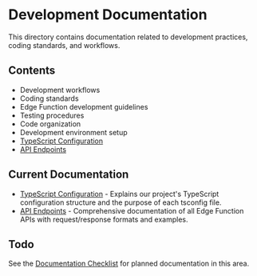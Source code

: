 # Development Documentation

This directory contains documentation related to development practices, coding standards, and workflows.

## Contents

- Development workflows
- Coding standards
- Edge Function development guidelines
- Testing procedures
- Code organization
- Development environment setup
- [TypeScript Configuration](./typescript-configuration.md)
- [API Endpoints](./api-endpoints.md)

## Current Documentation

- [TypeScript Configuration](./typescript-configuration.md) - Explains our project's TypeScript configuration structure and the purpose of each tsconfig file.
- [API Endpoints](./api-endpoints.md) - Comprehensive documentation of all Edge Function APIs with request/response formats and examples.

## Todo

See the [Documentation Checklist](../DOCUMENTATION_CHECKLIST.md) for planned documentation in this area. 